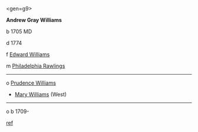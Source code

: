 <gen=g9>

<b>Andrew Gray Williams</b>

b 1705 MD

d 1774

f [Edward Williams](../g10/edward_williams_1665.md)

m [Philadelphia Rawlings](../g10/philadelphia_rawlings.md)

<hr>

o [Prudence Williams](../g9/prudence_williams.md)

- [Mary Williams](../g8/mary_williams.md) (West)

<hr>

o b 1709-

[ref](https://www.geni.com/people/Andrew-Williams/6000000007077458421)